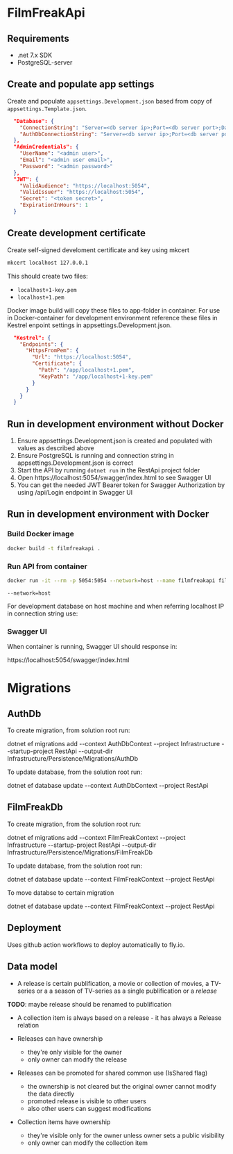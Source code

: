 # FilmFreakApi

## Requirements

- .net 7.x SDK
- PostgreSQL-server

## Create and populate app settings

Create and populate `appsettings.Development.json` based from copy of `appsettings.Template.json`.

```json
  "Database": {
    "ConnectionString": "Server=<db server ip>;Port=<db server port>;Database=<filmfreak db>;Username=<username>;Password=<password>",
    "AuthDbConnectionString": "Server=<db server ip>;Port=<db server port>;Database=<filmfreakauth db>;Username=<username>;Password=<password>"
  },
  "AdminCredentials": {
    "UserName": "<admin user>",
    "Email": "<admin user email>",
    "Password": "<admin password>"
  },
  "JWT": {
    "ValidAudience": "https://localhost:5054",
    "ValidIssuer": "https://localhost:5054",
    "Secret": "<token secret>",
    "ExpirationInHours": 1
  }
```

## Create development certificate 

Create self-signed develoment certificate and key using mkcert

```bash
mkcert localhost 127.0.0.1
```

This should create two files:
* `localhost+1-key.pem` 
* `localhost+1.pem`

Docker image build will copy these files to app-folder in container.
For use in Docker-container for development environment reference these files in Kestrel enpoint settings in appsettings.Development.json. 

```json
  "Kestrel": {
    "Endpoints": {
      "HttpsFromPem": {
        "Url": "https://localhost:5054",
        "Certificate": {
          "Path": "/app/localhost+1.pem",
          "KeyPath": "/app/localhost+1-key.pem"
        }
      }
    }
  }
```

## Run in development environment without Docker

1. Ensure appsettings.Development.json is created and populated with values as described above 
2. Ensure PostgreSQL is running and connection string in appsettings.Development.json is correct
3. Start the API by running `dotnet run` in the RestApi project folder
4. Open https://localhost:5054/swagger/index.html to see Swagger UI
5. You can get the needed JWT Bearer token for Swagger Authorization by using /api/Login endpoint in Swagger UI

## Run in development environment with Docker

### Build Docker image

```bash
docker build -t filmfreakapi .
```

### Run API from container

```bash
docker run -it --rm -p 5054:5054 --network=host --name filmfreakapi filmfreakapi
```

`--network=host`

For development database on host machine and when referring localhost IP in connection string use: 

### Swagger UI

When container is running, Swagger UI should response in:

https://localhost:5054/swagger/index.html

# Migrations

## AuthDb

To create migration, from solution root run:

   dotnet ef migrations add --context AuthDbContext <migration name> --project Infrastructure --startup-project RestApi --output-dir Infrastructure/Persistence/Migrations/AuthDb

To update database, from the solution root run:

  dotnet ef database update --context AuthDbContext --project RestApi

## FilmFreakDb

To create migration, from the solution root run:

  dotnet ef migrations add --context FilmFreakContext <migration name> --project Infrastructure --startup-project RestApi --output-dir Infrastructure/Persistence/Migrations/FilmFreakDb

To update database, from the solution root run:

  dotnet ef database update --context FilmFreakContext --project RestApi

To move databse to certain migration

  dotnet ef database update <migration name> --context FilmFreakContext --project RestApi

## Deployment

Uses github action workflows to deploy automatically to fly.io. 

## Data model

- A release is certain publification, a movie or collection of movies, a TV-series or a a season of TV-series as a single publification or a _release_

**TODO**: maybe release should be renamed to publification

- A collection item is always based on a release - it has always a Release relation

- Releases can have ownership 
  - they're only visible for the owner
  - only owner can modify the release

- Releases can be promoted for shared common use (IsShared flag)
  - the ownership is not cleared but the original owner cannot modify the data directly
  - promoted release is visible to other users 
  - also other users can suggest modifications

- Collection items have ownership
  - they're visible only for the owner unless owner sets a public visibility
  - only owner can modify the collection item 